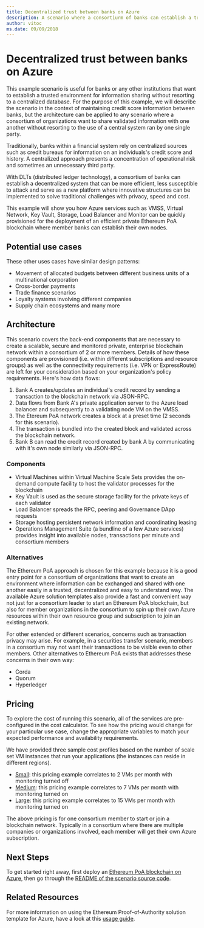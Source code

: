 ```yaml
---
title: Decentralized trust between banks on Azure
description: A scenario where a consortiurm of banks can establish a trusted environment for communication and information sharing without resorting to a centralized database
author: vitoc
ms.date: 09/09/2018
---
```

# Decentralized trust between banks on Azure

This example scenario is useful for banks or any other institutions that want to establish a trusted environment for information sharing without resorting to a centralized database. For the purpose of this example, we will describe the scenario in the context of maintaining credit score information between banks, but the architecture can be applied to any scenario where a consortium of organizations want to share validated information with one another without resorting to the use of a central system ran by one single party.

Traditionally, banks within a financial system rely on centralized sources such as credit bureaus for information on an individuals's credit score and history. A centralized approach presents a concentration of operational risk and sometimes an unnecessary third party.

With DLTs (distributed ledger technology), a consortium of banks can establish a decentralized system that can be more efficient, less susceptible to attack and serve as a new platform where innovative structures can be implemented to solve traditional challenges with privacy, speed and cost.

This example will show you how Azure services such as VMSS, Virtual Network, Key Vault, Storage, Load Balancer and Monitor can be quickly provisioned for the deployment of an efficient private Ethereum PoA blockchain where member banks can establish their own nodes.

## Potential use cases

These other uses cases have similar design patterns:

* Movement of allocated budgets between different business units of a multinational corporation
* Cross-border payments
* Trade finance scenarios
* Loyalty systems involving different companies
* Supply chain ecosystems and many more

## Architecture

This scenario covers the back-end components that are necessary to create a scalable, secure and monitored private, enterprise blockchain network within a consortium of 2 or more members. Details of how these components are provisioned (i.e. within different subscriptions and resource groups) as well as the connectivity requirements (i.e. VPN or ExpressRoute) are left for your consideration based on your organization's policy requirements. Here's how data flows:

1. Bank A creates/updates an individual's credit record by sending a transaction to the blockchain network via JSON-RPC.
2. Data flows from Bank A's private application server to the Azure load balancer and subsequently to a validating node VM on the VMSS.
3. The Etereum PoA network creates a block at a preset time (2 seconds for this scenario).
4. The transaction is bundled into the created block and validated across the blockchain network.
5. Bank B can read the credit record created by bank A by communicating with it's own node similarly via JSON-RPC.

### Components

* Virtual Machines within Virtual Machine Scale Sets provides the on-demand compute facility to host the validator processes for the blockchain
* Key Vault is used as the secure storage facility for the private keys of each validator
* Load Balancer spreads the RPC, peering and Governance DApp requests
* Storage hosting persistent network information and coordinating leasing
* Operations Management Suite (a bundline of a few Azure services) provides insight into available nodes, transactions per minute and consortium members

### Alternatives

The Ethereum PoA approach is chosen for this example because it is a good entry point for a consortium of organizations that want to create an environment where information can be exchanged and shared with one another easily in a trusted, decentralized and easy to understand way. The available Azure solution templates also provide a fast and convenient way not just for a consortium leader to start an Ethereum PoA blockchain, but also for member organizations in the consortium to spin up their own Azure resources within their own resource group and subscription to join an existing network.

For other extended or different scenarios, concerns such as transaction privacy may arise. For example, in a securities transfer scenario, members in a consortium may not want their transactions to be visible even to other members. Other alternatives to Ethereum PoA exists that addresses these concerns in their own way:

* Corda
* Quorum
* Hyperledger

## Pricing

To explore the cost of running this scenario, all of the services are pre-configured in the cost calculator. To see how the pricing would change for your particular use case, change the appropriate variables to match your expected performance and availability requirements.

We have provided three sample cost profiles based on the number of scale set VM instances that run your applications (the instances can reside in different regions).

* [Small][small-pricing]: this pricing example correlates to 2 VMs per month with monitoring turned off
* [Medium][medium-pricing]: this pricing example correlates to 7 VMs per month with monitoring turned on
* [Large][large-pricing]: this pricing example correlates to 15 VMs per month with monitoring turned on

The above pricing is for one consortium member to start or join a blockchain network. Typically in a consortium where there are multiple companies or organizations involved, each member will get their own Azure subscription.

## Next Steps

To get started right away, first deploy an [Ethereum PoA blockchain on Azure][deploy], then go through the [README of the scenario source code][source].

## Related Resources

For more information on using the Ethereum Proof-of-Authority solution template for Azure, have a look at this [usage guide][guide].

<!-- links -->
[small-pricing]: https://azure.com/e/4e429d721eb54adc9a1558fae3e67990
[medium-pricing]: https://azure.com/e/bb42cd77437744be8ed7064403bfe2ef
[large-pricing]: https://azure.com/e/e205b443de3e4adfadf4e09ffee30c56
[guide]: https://docs.microsoft.com/en-us/azure/blockchain-workbench/ethereum-poa-deployment
[deploy]: https://portal.azure.com/?pub_source=email&pub_status=success#create/microsoft-azure-blockchain.azure-blockchain-ethereumethereum-poa-consortium
[source]: https://github.com/vitoc/creditscoreblockchain